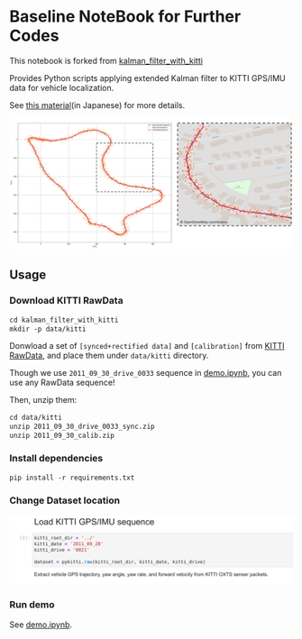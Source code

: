 # Baseline NoteBook for Further Codes

This notebook is forked from [kalman_filter_with_kitti](https://github.com/motokimura/kalman_filter_witi_kitti)

Provides Python scripts applying extended Kalman filter 
to KITTI GPS/IMU data for vehicle localization.

See [this material](https://speakerdeck.com/motokimura/shi-jian-karumanhuiruta)(in Japanese) for more details.

![](figs/figure_01.png)

## Usage

### Download KITTI RawData

```
cd kalman_filter_with_kitti
mkdir -p data/kitti
```

Donwload a set of `[synced+rectified data]` and `[calibration]`
from [KITTI RawData](http://www.cvlibs.net/datasets/kitti/raw_data.php),
and place them under `data/kitti` directory.

Though we use `2011_09_30_drive_0033` sequence in [demo.ipynb](demo.ipynb),
you can use any RawData sequence!

Then, unzip them:

```
cd data/kitti
unzip 2011_09_30_drive_0033_sync.zip
unzip 2011_09_30_calib.zip
```

### Install dependencies

```
pip install -r requirements.txt
```

### Change Dataset location

![](figs/dataset.png)

### Run demo

See [demo.ipynb](demo.ipynb).

